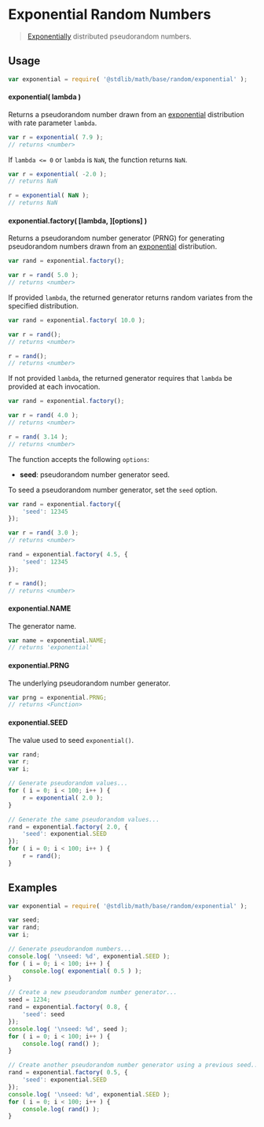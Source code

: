 # Exponential Random Numbers

> [Exponentially][exponential] distributed pseudorandom numbers.


<!-- <usage> -->

## Usage

``` javascript
var exponential = require( '@stdlib/math/base/random/exponential' );
```

#### exponential( lambda )

Returns a pseudorandom number drawn from an [exponential][exponential] distribution with rate parameter `lambda`.

``` javascript
var r = exponential( 7.9 );
// returns <number>
```

If `lambda <= 0` or `lambda` is `NaN`, the function returns `NaN`.

``` javascript
var r = exponential( -2.0 );
// returns NaN

r = exponential( NaN );
// returns NaN
```

#### exponential.factory( \[lambda, \]\[options\] )

Returns a pseudorandom number generator (PRNG) for generating pseudorandom numbers drawn from an [exponential][exponential] distribution.

``` javascript
var rand = exponential.factory();

var r = rand( 5.0 );
// returns <number>
```

If provided `lambda`, the returned generator returns random variates from the specified distribution.

``` javascript
var rand = exponential.factory( 10.0 );

var r = rand();
// returns <number>

r = rand();
// returns <number>
```

If not provided `lambda`, the returned generator requires that `lambda` be provided at each invocation.

``` javascript
var rand = exponential.factory();

var r = rand( 4.0 );
// returns <number>

r = rand( 3.14 );
// returns <number>
```

The function accepts the following `options`:

* __seed__: pseudorandom number generator seed.

To seed a pseudorandom number generator, set the `seed` option.

``` javascript
var rand = exponential.factory({
    'seed': 12345
});

var r = rand( 3.0 );
// returns <number>

rand = exponential.factory( 4.5, {
    'seed': 12345
});

r = rand();
// returns <number>
```

#### exponential.NAME

The generator name.

``` javascript
var name = exponential.NAME;
// returns 'exponential'
```

#### exponential.PRNG

The underlying pseudorandom number generator.

``` javascript
var prng = exponential.PRNG;
// returns <Function>
```

#### exponential.SEED

The value used to seed `exponential()`.

``` javascript
var rand;
var r;
var i;

// Generate pseudorandom values...
for ( i = 0; i < 100; i++ ) {
    r = exponential( 2.0 );
}

// Generate the same pseudorandom values...
rand = exponential.factory( 2.0, {
    'seed': exponential.SEED
});
for ( i = 0; i < 100; i++ ) {
    r = rand();
}
```

<!-- </usage> -->


<!-- <examples> -->

## Examples

``` javascript
var exponential = require( '@stdlib/math/base/random/exponential' );

var seed;
var rand;
var i;

// Generate pseudorandom numbers...
console.log( '\nseed: %d', exponential.SEED );
for ( i = 0; i < 100; i++ ) {
    console.log( exponential( 0.5 ) );
}

// Create a new pseudorandom number generator...
seed = 1234;
rand = exponential.factory( 0.8, {
    'seed': seed
});
console.log( '\nseed: %d', seed );
for ( i = 0; i < 100; i++ ) {
    console.log( rand() );
}

// Create another pseudorandom number generator using a previous seed...
rand = exponential.factory( 0.5, {
    'seed': exponential.SEED
});
console.log( '\nseed: %d', exponential.SEED );
for ( i = 0; i < 100; i++ ) {
    console.log( rand() );
}
```

<!-- </examples> -->


<!-- <links> -->

[exponential]: https://en.wikipedia.org/wiki/Exponential_distribution

<!-- </links> -->
